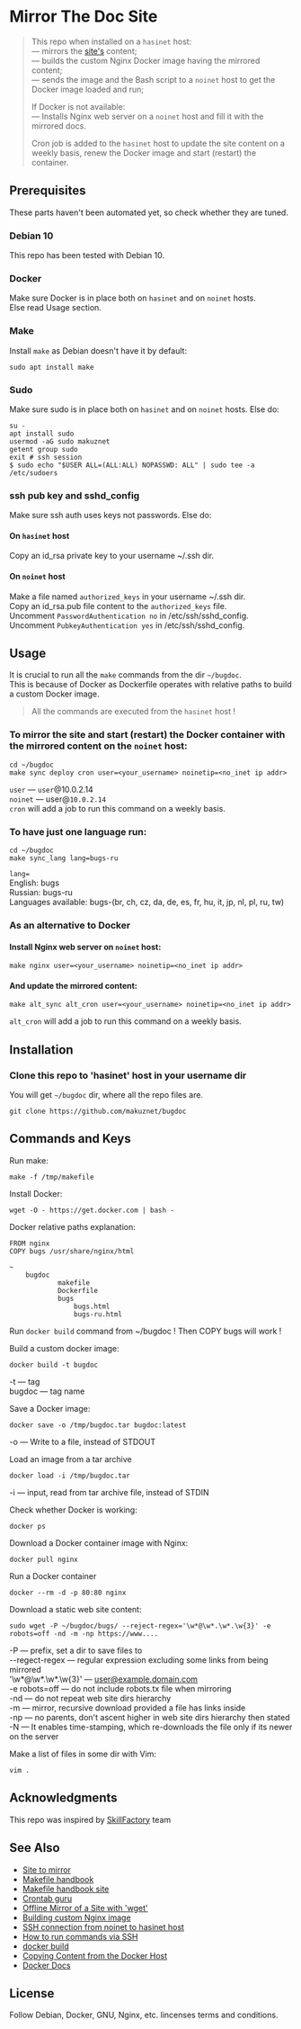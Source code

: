 # Mirror The Doc Site

>  This repo when installed on a `hasinet` host:  
> — mirrors the [site's](https://www.chiark.greenend.org.uk/~sgtatham/bugs.html) content;  
> — builds the custom Nginx Docker image having the mirrored content;  
> — sends the image and the Bash script to a `noinet` host to get the Docker image loaded and run;    
> 
> If Docker is not available:  
> — Installs Nginx web server on a `noinet` host and fill it with the mirrored docs.
>
> Cron job is added to the `hasinet` host to update the site content on a weekly basis, renew the Docker image and start (restart) the container.

## Prerequisites
These parts haven't been automated yet, so check whether they are tuned.
### Debian 10
This repo has been tested with Debian 10.
### Docker
Make sure Docker is in place both on `hasinet` and on `noinet` hosts.  
Else read Usage section.  
### Make
Install `make` as Debian doesn't have it by default:
```shell
sudo apt install make
```
### Sudo
Make sure sudo is in place both on `hasinet` and on `noinet` hosts. Else do:
```shell
su -
apt install sudo
usermod -aG sudo makuznet
getent group sudo
exit # ssh session
$ sudo echo "$USER ALL=(ALL:ALL) NOPASSWD: ALL" | sudo tee -a /etc/sudoers
```
### ssh pub key and sshd_config
Make sure ssh auth uses keys not passwords. Else do:  
#### On `hasinet` host
Copy an id_rsa private key to your username ~/.ssh dir.
#### On `noinet` host
Make a file named `authorized_keys` in your username ~/.ssh dir.    
Copy an id_rsa.pub file content to the `authorized_keys` file.  
Uncomment `PasswordAuthentication no` in /etc/ssh/sshd_config.  
Uncomment `PubkeyAuthentication yes` in /etc/ssh/sshd_config.  

## Usage  

It is crucial to run all the `make` commands from the dir `~/bugdoc`.  
This is because of Docker as Dockerfile operates with relative paths to build a custom Docker image.

> All the commands are executed from the `hasinet` host !

### To mirror the site and start (restart) the Docker container with the mirrored content on the `noinet` host:
```shell
cd ~/bugdoc 
make sync deploy cron user=<your_username> noinetip=<no_inet ip addr>
```
`user` — `user`@10.0.2.14  
`noinet` — user@`10.0.2.14`  
`cron` will add a job to run this command on a weekly basis.

### To have just one language run:
```shell
cd ~/bugdoc
make sync_lang lang=bugs-ru
```
`lang=`  
English: bugs  
Russian: bugs-ru  
Languages available: bugs-(br, ch, cz, da, de, es, fr, hu, it, jp, nl, pl, ru, tw)  

### As an alternative to Docker
#### Install Nginx web server on `noinet` host:
```shell
make nginx user=<your_username> noinetip=<no_inet ip addr>
```
#### And update the mirrored content:
```shell
make alt_sync alt_cron user=<your_username> noinetip=<no_inet ip addr>
```
`alt_cron` will add a job to run this command on a weekly basis.

## Installation  
### Clone this repo to 'hasinet' host in your username dir
You will get `~/bugdoc` dir, where all the repo files are.

```shell
git clone https://github.com/makuznet/bugdoc
```

## Commands and Keys
Run make:
```shell
make -f /tmp/makefile
```

Install Docker:
```shell 
wget -O - https://get.docker.com | bash -
```

Docker relative paths explanation:
```shell
FROM nginx
COPY bugs /usr/share/nginx/html

~
    bugdoc
            makefile
            Dockerfile
            bugs
                bugs.html
                bugs-ru.html
```
Run `docker build` command from ~/bugdoc ! Then COPY bugs will work !

Build a custom docker image:
```shell
docker build -t bugdoc
```
-t — tag   
bugdoc — tag name  


Save a Docker image:  
```shell
docker save -o /tmp/bugdoc.tar bugdoc:latest
```
-o — Write to a file, instead of STDOUT  


Load an image from a tar archive
```shell
docker load -i /tmp/bugdoc.tar
```
-i — input, read from tar archive file, instead of STDIN  


Check whether Docker is working:  
```shell
docker ps
```

Download a Docker container image with Nginx:
```shell
docker pull nginx
```

Run a Docker container 
```shell
docker --rm -d -p 80:80 nginx
```

Download a static web site content:
```shell
sudo wget -P ~/bugdoc/bugs/ --reject-regex='\w*@\w*.\w*.\w{3}' -e robots=off -nd -m -np https://www....
```
-P — prefix, set a dir to save files to  
--regect-regex — regular expression excluding some links from being mirrored  
'\w*@\w*.\w*.\w{3}' — user@example.domain.com  
-e robots=off — do not include robots.tx file when mirroring  
-nd — do not repeat web site dirs hierarchy  
-m — mirror, recursive download provided a file has links inside  
-np — no parents, don't ascent higher in web site dirs hierarchy then stated  
-N — It enables time-stamping, which re-downloads the file only if its newer on the server

Make a list of files in some dir with Vim:
```shell
vim .
```

## Acknowledgments

This repo was inspired by [SkillFactory](http://skillfactory.ru/) team

## See Also

- [Site to mirror](https://www.chiark.greenend.org.uk/~sgtatham/bugs.html) 
- [Makefile handbook](https://bit.ly/make-handbook)
- [Makefile handbook site](https://makefile.site/)
- [Crontab guru](https://crontab.guru/)
- [Offline Mirror of a Site with 'wget'](https://www.guyrutenberg.com/2014/05/02/make-offline-mirror-of-a-site-using-wget/)
- [Building custom Nginx image](https://www.docker.com/blog/how-to-use-the-official-nginx-docker-image/)
- [SSH connection from noinet to hasinet host](https://unix.stackexchange.com/questions/116867/serve-internet-to-remote-machine-via-ssh-session)
- [How to run commands via SSH](https://www.cyberciti.biz/faq/unix-linux-execute-command-using-ssh/)
- [docker build](https://docs.docker.com/engine/reference/commandline/build/)
- [Copying Content from the Docker Host](https://docs.nginx.com/nginx/admin-guide/installing-nginx/installing-nginx-docker/#manage_copy)
- [Docker Docs](https://docs.docker.com/engine/reference/commandline/docker/)

## License
Follow Debian, Docker, GNU, Nginx, etc. lincenses terms and conditions.